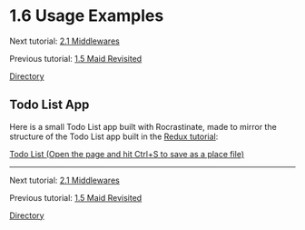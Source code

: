 
# 1.6 Usage Examples

Next tutorial: [2.1 Middlewares](docs/2-1-middlewares.md)

Previous tutorial: [1.5 Maid Revisited](1-5-maid-revisited.md)

[Directory](../README.md#tutorial)

## Todo List App

Here is a small Todo List app built with Rocrastinate, made to mirror the structure of the Todo List app built in the [Redux tutorial](https://redux.js.org/basics/example):

[Todo List (Open the page and hit Ctrl+S to save as a place file)](raw.github.com/headjoe3/Rocrastinate/master/examples/todos.rbxlx)


---

Next tutorial: [2.1 Middlewares](docs/2-1-middlewares.md)

Previous tutorial: [1.5 Maid Revisited](1-5-maid-revisited.md)

[Directory](../README.md#tutorial)
